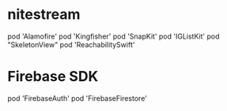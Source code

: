 # nitestream
pod 'Alamofire'
pod 'Kingfisher'
pod 'SnapKit'
pod 'IGListKit'
pod "SkeletonView"
pod 'ReachabilitySwift'

# Firebase SDK
pod 'FirebaseAuth'
pod 'FirebaseFirestore'
